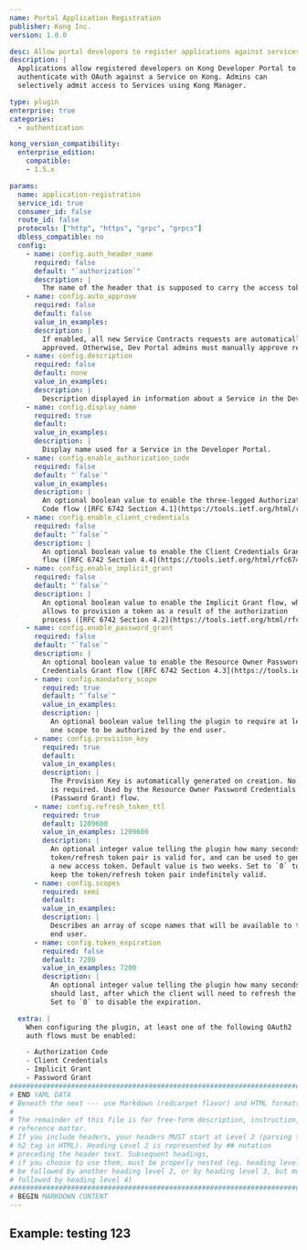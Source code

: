 ```yaml
---
name: Portal Application Registration
publisher: Kong Inc.
version: 1.0.0

desc: Allow portal developers to register applications against services
description: |
  Applications allow registered developers on Kong Developer Portal to
  authenticate with OAuth against a Service on Kong. Admins can
  selectively admit access to Services using Kong Manager.

type: plugin
enterprise: true
categories:
  - authentication

kong_version_compatibility:
  enterprise_edition:
    compatible:
    - 1.5.x

params:
  name: application-registration
  service_id: true
  consumer_id: false
  route_id: false
  protocols: ["http", "https", "grpc", "grpcs"]
  dbless_compatible: no
  config:
    - name: config.auth_header_name
      required: false
      default: "`authorization`"
      description: |
        The name of the header that is supposed to carry the access token.
    - name: config.auto_approve
      required: false
      default: false
      value_in_examples:
      description: |
        If enabled, all new Service Contracts requests are automatically
        approved. Otherwise, Dev Portal admins must manually approve requests.
    - name: config.description
      required: false
      default: none
      value_in_examples:
      description: |
        Description displayed in information about a Service in the Developer Portal.
    - name: config.display_name
      required: true
      default:
      value_in_examples:
      description: |
        Display name used for a Service in the Developer Portal.
    - name: config.enable_authorization_code
      required: false
      default: "`false`"
      value_in_examples:
      description: |
        An optional boolean value to enable the three-legged Authorization
        Code flow ([RFC 6742 Section 4.1](https://tools.ietf.org/html/rfc6749#section-4.1)).
    - name: config.enable_client_credentials
      required: false
      default: "`false`"
      description: |
        An optional boolean value to enable the Client Credentials Grant
        flow ([RFC 6742 Section 4.4](https://tools.ietf.org/html/rfc6749#section-4.4)).
    - name: config.enable_implicit_grant
      required: false
      default: "`false`"
      description: |
        An optional boolean value to enable the Implicit Grant flow, which
        allows to provision a token as a result of the authorization
        process ([RFC 6742 Section 4.2](https://tools.ietf.org/html/rfc6749#section-4.2)).
    - name: config.enable_password_grant
      required: false
      default: "`false`"
      description: |
        An optional boolean value to enable the Resource Owner Password
        Credentials Grant flow ([RFC 6742 Section 4.3](https://tools.ietf.org/html/rfc6749#section-4.3)).
      - name: config.mandatory_scope
        required: true
        default: "`false`"
        value_in_examples:
        description: |
          An optional boolean value telling the plugin to require at least
          one scope to be authorized by the end user.
      - name: config.provision_key
        required: true
        default:
        value_in_examples:
        description: |
          The Provision Key is automatically generated on creation. No input
          is required. Used by the Resource Owner Password Credentials Grant
          (Password Grant) flow.
      - name: config.refresh_token_ttl
        required: true
        default: 1209600
        value_in_examples: 1209600
        description: |
          An optional integer value telling the plugin how many seconds a
          token/refresh token pair is valid for, and can be used to generate
          a new access token. Default value is two weeks. Set to `0` to
          keep the token/refresh token pair indefinitely valid.
      - name: config.scopes
        required: semi
        default:
        value_in_examples:
        description: |
          Describes an array of scope names that will be available to the
          end user.
      - name: config.token_expiration
        required: false
        default: 7200
        value_in_examples: 7200
        description: |
          An optional integer value telling the plugin how many seconds a token
          should last, after which the client will need to refresh the token.
          Set to `0` to disable the expiration.

  extra: |
    When configuring the plugin, at least one of the following OAuth2
    auth flows must be enabled:

    - Authorization Code
    - Client Credentials
    - Implicit Grant
    - Password Grant
###############################################################################
# END YAML DATA
# Beneath the next --- use Markdown (redcarpet flavor) and HTML formatting only.
#
# The remainder of this file is for free-form description, instruction, and
# reference matter.
# If you include headers, your headers MUST start at Level 2 (parsing to
# h2 tag in HTML). Heading Level 2 is represented by ## notation
# preceding the header text. Subsequent headings,
# if you choose to use them, must be properly nested (eg. heading level 2 may
# be followed by another heading level 2, or by heading level 3, but must NOT be
# followed by heading level 4)
###############################################################################
# BEGIN MARKDOWN CONTENT
---
```


## Example: testing 123
